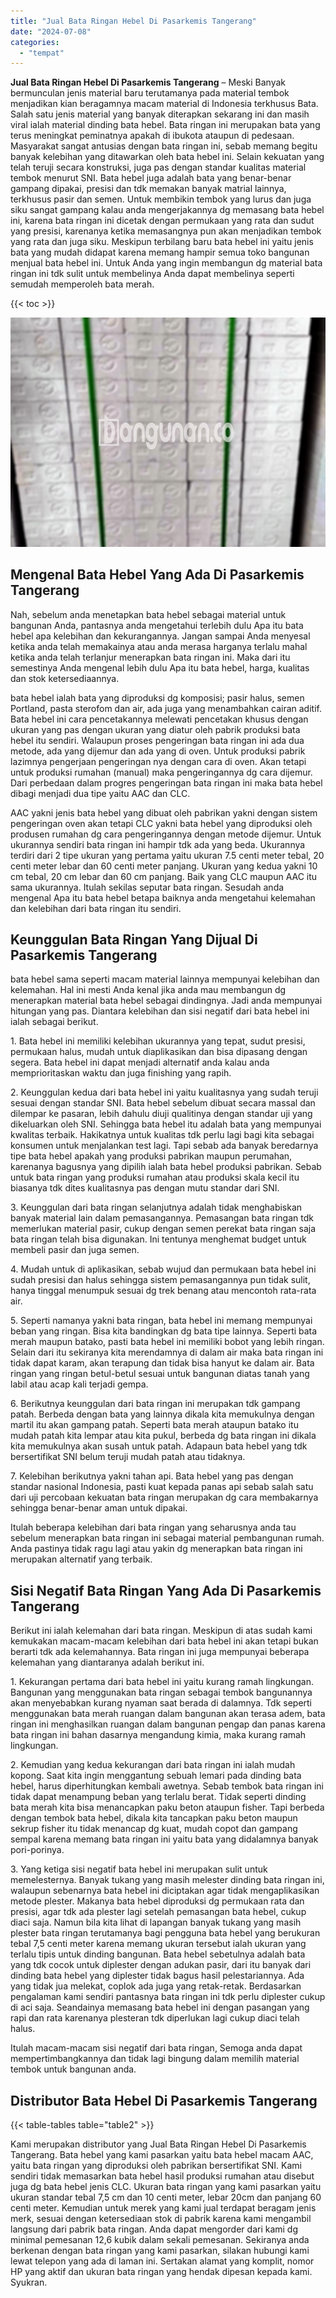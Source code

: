 ```yaml
---
title: "Jual Bata Ringan Hebel Di Pasarkemis Tangerang"
date: "2024-07-08"
categories: 
  - "tempat"
---
```


**Jual Bata Ringan Hebel Di Pasarkemis Tangerang** – Meski Banyak bermunculan jenis material baru terutamanya pada material tembok menjadikan kian beragamnya macam material di Indonesia terkhusus Bata. Salah satu jenis material yang banyak diterapkan sekarang ini dan masih viral ialah material dinding bata hebel. Bata ringan ini merupakan bata yang terus meningkat peminatnya apakah di ibukota ataupun di pedesaan. Masyarakat sangat antusias dengan bata ringan ini, sebab memang begitu banyak kelebihan yang ditawarkan oleh bata hebel ini. Selain kekuatan yang telah teruji secara konstruksi, juga pas dengan standar kualitas material tembok menurut SNI. Bata hebel juga adalah bata yang benar-benar gampang dipakai, presisi dan tdk memakan banyak matrial lainnya, terkhusus pasir dan semen. Untuk membikin tembok yang lurus dan juga siku sangat gampang kalau anda mengerjakannya dg memasang bata hebel ini, karena bata ringan ini dicetak dengan permukaan yang rata dan sudut yang presisi, karenanya ketika memasangnya pun akan menjadikan tembok yang rata dan juga siku. Meskipun terbilang baru bata hebel ini yaitu jenis bata yang mudah didapat karena memang hampir semua toko bangunan menjual bata hebel ini. Untuk Anda yang ingin membangun dg material bata ringan ini tdk sulit untuk membelinya Anda dapat membelinya seperti semudah memperoleh bata merah.

{{< toc >}}

![Jual Bata Ringan Hebel Di Pasarkemis Tangerang](/images/jual-hebel-murah-11.png)

## Mengenal Bata Hebel Yang Ada Di Pasarkemis Tangerang

Nah, sebelum anda menetapkan bata hebel sebagai material untuk bangunan Anda, pantasnya anda mengetahui terlebih dulu Apa itu bata hebel apa kelebihan dan kekurangannya. Jangan sampai Anda menyesal ketika anda telah memakainya atau anda merasa harganya terlalu mahal ketika anda telah terlanjur menerapkan bata ringan ini. Maka dari itu semestinya Anda mengenal lebih dulu Apa itu bata hebel, harga, kualitas dan stok ketersediaannya.

bata hebel ialah bata yang diproduksi dg komposisi; pasir halus, semen Portland, pasta sterofom dan air, ada juga yang menambahkan cairan aditif. Bata hebel ini cara pencetakannya melewati pencetakan khusus dengan ukuran yang pas dengan ukuran yang diatur oleh pabrik produksi bata hebel itu sendiri. Walaupun proses pengeringan bata ringan ini ada dua metode, ada yang dijemur dan ada yang di oven. Untuk produksi pabrik lazimnya pengerjaan pengeringan nya dengan cara di oven. Akan tetapi untuk produksi rumahan (manual) maka pengeringannya dg cara dijemur. Dari perbedaan dalam progres pengeringan bata ringan ini maka bata hebel dibagi menjadi dua tipe yaitu AAC dan CLC.

AAC yakni jenis bata hebel yang dibuat oleh pabrikan yakni dengan sistem pengeringan oven akan tetapi CLC yakni bata hebel yang diproduksi oleh produsen rumahan dg cara pengeringannya dengan metode dijemur. Untuk ukurannya sendiri bata ringan ini hampir tdk ada yang beda. Ukurannya terdiri dari 2 tipe ukuran yang pertama yaitu ukuran 7.5 centi meter tebal, 20 centi meter lebar dan 60 centi meter panjang. Ukuran yang kedua yakni 10 cm tebal, 20 cm lebar dan 60 cm panjang. Baik yang CLC maupun AAC itu sama ukurannya. Itulah sekilas seputar bata ringan. Sesudah anda mengenal Apa itu bata hebel betapa baiknya anda mengetahui kelemahan dan kelebihan dari bata ringan itu sendiri.

## Keunggulan Bata Ringan Yang Dijual Di Pasarkemis Tangerang

bata hebel sama seperti macam material lainnya mempunyai kelebihan dan kelemahan. Hal ini mesti Anda kenal jika anda mau membangun dg menerapkan material bata hebel sebagai dindingnya. Jadi anda mempunyai hitungan yang pas. Diantara kelebihan dan sisi negatif dari bata hebel ini ialah sebagai berikut.

1\. Bata hebel ini memiliki kelebihan ukurannya yang tepat, sudut presisi, permukaan halus, mudah untuk diaplikasikan dan bisa dipasang dengan segera. Bata hebel ini dapat menjadi alternatif anda kalau anda memprioritaskan waktu dan juga finishing yang rapih.

2\. Keunggulan kedua dari bata hebel ini yaitu kualitasnya yang sudah teruji sesuai dengan standar SNI. Bata hebel sebelum dibuat secara massal dan dilempar ke pasaran, lebih dahulu diuji qualitinya dengan standar uji yang dikeluarkan oleh SNI. Sehingga bata hebel itu adalah bata yang mempunyai kwalitas terbaik. Hakikatnya untuk kualitas tdk perlu lagi bagi kita sebagai konsumen untuk menjalankan test lagi. Tapi sebab ada banyak beredarnya tipe bata hebel apakah yang produksi pabrikan maupun perumahan, karenanya bagusnya yang dipilih ialah bata hebel produksi pabrikan. Sebab untuk bata ringan yang produksi rumahan atau produksi skala kecil itu biasanya tdk dites kualitasnya pas dengan mutu standar dari SNI.

3\. Keunggulan dari bata ringan selanjutnya adalah tidak menghabiskan banyak material lain dalam pemasangannya. Pemasangan bata ringan tdk memerlukan material pasir, cukup dengan semen perekat bata ringan saja bata ringan telah bisa digunakan. Ini tentunya menghemat budget untuk membeli pasir dan juga semen.

4\. Mudah untuk di aplikasikan, sebab wujud dan permukaan bata hebel ini sudah presisi dan halus sehingga sistem pemasangannya pun tidak sulit, hanya tinggal menumpuk sesuai dg trek benang atau mencontoh rata-rata air.

5\. Seperti namanya yakni bata ringan, bata hebel ini memang mempunyai beban yang ringan. Bisa kita bandingkan dg bata tipe lainnya. Seperti bata merah maupun batako, pasti bata hebel ini memiliki bobot yang lebih ringan. Selain dari itu sekiranya kita merendamnya di dalam air maka bata ringan ini tidak dapat karam, akan terapung dan tidak bisa hanyut ke dalam air. Bata ringan yang ringan betul-betul sesuai untuk bangunan diatas tanah yang labil atau acap kali terjadi gempa.

6\. Berikutnya keunggulan dari bata ringan ini merupakan tdk gampang patah. Berbeda dengan bata yang lainnya dikala kita memukulnya dengan martil itu akan gampang patah. Seperti bata merah ataupun batako itu mudah patah kita lempar atau kita pukul, berbeda dg bata ringan ini dikala kita memukulnya akan susah untuk patah. Adapaun bata hebel yang tdk bersertifikat SNI belum teruji mudah patah atau tidaknya.

7\. Kelebihan berikutnya yakni tahan api. Bata hebel yang pas dengan standar nasional Indonesia, pasti kuat kepada panas api sebab salah satu dari uji percobaan kekuatan bata ringan merupakan dg cara membakarnya sehingga benar-benar aman untuk dipakai.

Itulah beberapa kelebihan dari bata ringan yang seharusnya anda tau sebelum menerapkan bata ringan ini sebagai material pembangunan rumah. Anda pastinya tidak ragu lagi atau yakin dg menerapkan bata ringan ini merupakan alternatif yang terbaik.

## Sisi Negatif Bata Ringan Yang Ada Di Pasarkemis Tangerang

Berikut ini ialah kelemahan dari bata ringan. Meskipun di atas sudah kami kemukakan macam-macam kelebihan dari bata hebel ini akan tetapi bukan berarti tdk ada kelemahannya. Bata ringan ini juga mempunyai beberapa kelemahan yang diantaranya adalah berikut ini.

1\. Kekurangan pertama dari bata hebel ini yaitu kurang ramah lingkungan. Bangunan yang menggunakan bata ringan sebagai tembok bangunannya akan menyebabkan kurang nyaman saat berada di dalamnya. Tdk seperti menggunakan bata merah ruangan dalam bangunan akan terasa adem, bata ringan ini menghasilkan ruangan dalam bangunan pengap dan panas karena bata ringan ini bahan dasarnya mengandung kimia, maka kurang ramah lingkungan.

2\. Kemudian yang kedua kekurangan dari bata ringan ini ialah mudah kopong. Saat kita ingin menggantung sebuah lemari pada dinding bata hebel, harus diperhitungkan kembali awetnya. Sebab tembok bata ringan ini tidak dapat menampung beban yang terlalu berat. Tidak seperti dinding bata merah kita bisa menancapkan paku beton ataupun fisher. Tapi berbeda dengan tembok bata hebel, dikala kita tancapkan paku beton maupun sekrup fisher itu tidak menancap dg kuat, mudah copot dan gampang sempal karena memang bata ringan ini yaitu bata yang didalamnya banyak pori-porinya.

3\. Yang ketiga sisi negatif bata hebel ini merupakan sulit untuk memelesternya. Banyak tukang yang masih melester dinding bata ringan ini, walaupun sebenarnya bata hebel ini diciptakan agar tidak mengaplikasikan metode plester. Makanya bata hebel diproduksi dg permukaan rata dan presisi, agar tdk ada plester lagi setelah pemasangan bata hebel, cukup diaci saja. Namun bila kita lihat di lapangan banyak tukang yang masih plester bata ringan terutamanya bagi pengguna bata hebel yang berukuran tebal 7,5 centi meter karena memang ukuran tersebut ialah ukuran yang terlalu tipis untuk dinding bangunan. Bata hebel sebetulnya adalah bata yang tdk cocok untuk diplester dengan adukan pasir, dari itu banyak dari dinding bata hebel yang diplester tidak bagus hasil pelestariannya. Ada yang tidak jua melekat, coplok ada juga yang retak-retak. Berdasarkan pengalaman kami sendiri pantasnya bata ringan ini tdk perlu diplester cukup di aci saja. Seandainya memasang bata hebel ini dengan pasangan yang rapi dan rata karenanya plesteran tdk diperlukan lagi cukup diaci telah halus.

Itulah macam-macam sisi negatif dari bata ringan, Semoga anda dapat mempertimbangkannya dan tidak lagi bingung dalam memilih material tembok untuk bangunan anda.

## Distributor Bata Hebel Di Pasarkemis Tangerang

{{< table-tables table="table2" >}}

Kami merupakan distributor yang Jual Bata Ringan Hebel Di Pasarkemis Tangerang. Bata hebel yang kami pasarkan yaitu bata hebel macam AAC, yaitu bata ringan yang diproduksi oleh pabrikan bersertifikat SNI. Kami sendiri tidak memasarkan bata hebel hasil produksi rumahan atau disebut juga dg bata hebel jenis CLC. Ukuran bata ringan yang kami pasarkan yaitu ukuran standar tebal 7,5 cm dan 10 centi meter, lebar 20cm dan panjang 60 centi meter. Kemudian untuk merek yang kami jual terdapat beragam jenis merk, sesuai dengan ketersediaan stok di pabrik karena kami mengambil langsung dari pabrik bata ringan. Anda dapat mengorder dari kami dg minimal pemesanan 12,6 kubik dalam sekali pemesanan. Sekiranya anda berkenan dengan bata ringan yang kami pasarkan, silakan hubungi kami lewat telepon yang ada di laman ini. Sertakan alamat yang komplit, nomor HP yang aktif dan ukuran bata ringan yang hendak dipesan kepada kami. Syukran.
